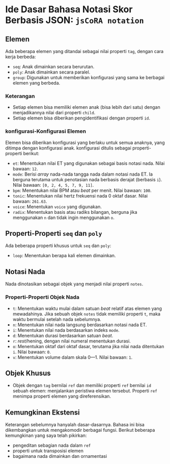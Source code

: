 # Ide Dasar Bahasa Notasi Skor Berbasis JSON: `jsCoRA notation`

## Elemen

Ada beberapa elemen yang ditandai sebagai nilai properti `tag`, dengan cara kerja berbeda:

- `seq`: Anak dimainkan secara berurutan.
- `poly`: Anak dimainkan secara paralel.
- `group`: Digunakan untuk memberikan konfigurasi yang sama ke berbagai elemen yang berbeda.

### Keterangan

- Setiap elemen bisa memiliki elemen anak (bisa lebih dari satu) dengan menjadikannya nilai dari properti `child`.
- Setiap elemen bisa diberikan pengidentifikasi dengan properti `id`.

### konfigurasi-Konfigurasi Elemen

Elemen bisa diberikan konfigurasi yang berlaku untuk semua anaknya, yang ditimpa dengan konfigurasi anak. konfigurasi ditulis sebagai properti-properti berikut:

- `et`: Menentukan nilai ET yang digunakan sebagai basis notasi nada. Nilai bawaan: `12`.
- `mode`: Berisi *array* nada-nada tangga nada dalam notasi nada ET. Ia berguna terutama untuk penotasian nada berbasis derajat (berbasis `i`). Nilai bawaan: `[0, 2, 4, 5, 7, 9, 11]`.
- `bpm`: Menentukan nilai BPM atau *beat* per menit. Nilai bawaan: `100`.
- `tonic`: Menentukan nilai hertz frekuensi nada 0 oktaf dasar. Nilai bawaan: `261.63`.
- `voice`: Menentukan `voice` yang digunakan.
- `radix`: Menentukan basis atau radiks bilangan, berguna jika menggunakan `n` dan tidak ingin menggunakan `o`.

## Properti-Properti `seq` dan `poly`

Ada beberapa properti khusus untuk `seq` dan `poly`:

- `loop`: Menentukan berapa kali elemen dimainkan.

## Notasi Nada

Nada dinotasikan sebagai objek yang menjadi nilai properti `notes`.

### Properti-Properti Objek Nada

- `t`: Menentukan waktu mulai dalam satuan *beat* relatif atas elemen yang mewadahinya. Jika sebuah objek `notes` tidak memiliki properti `t`, maka waktu bermulai setelah nada sebelumnya.
- `n`: Menentukan nilai nada langsung berdasarkan notasi nada ET.
- `i`: Menentukan nilai nada berdasarkan indeks `mode`.
- `d`: Menentukan durasi berdasarkan satuan *beat*.
- `r`: *rest*/hening, dengan nilai numeral menentukan durasi.
- `o`: Menentukan oktaf dari oktaf dasar, terutama jika nilai nada ditentukan `i`. Nilai bawaan: `0`.
- `v`: Menentukan volume dalam skala 0—1. Nilai bawaan: `1`.

## Objek Khusus

- Objek dengan `tag` bernilai `ref` dan memiliki properti `ref` bernilai `id` sebuah elemen: menjalankan peristiwa elemen tersebut. Properti `ref` menimpa properti elemen yang direferensikan.

## Kemungkinan Ekstensi

Keterangan sebelumnya hanyalah dasar-dasarnya. Bahasa ini bisa dikembangkan untuk mengakomodir berbagai fungsi. Berikut beberapa kemungkinan yang saya telah pikirkan:

- pengeditan sebagian nada dalam `ref`
- properti untuk transposisi elemen
- bagaimana nada dimainkan dan ornamentasi
